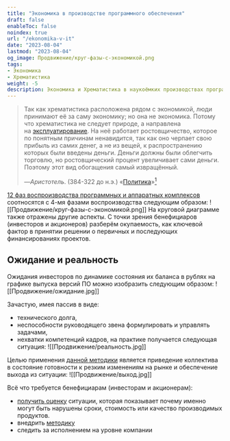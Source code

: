 ```yaml
---
title: "Экономика в производстве программного обеспечения"
draft: false
enableToc: false
noindex: true
url: "/ekonomika-v-it"
date: "2023-08-04"
lastmod: "2023-08-04"
og_image: Продвижение/круг-фазы-с-экономикой.png
tags:
- Экономика
- Хрематистика
weight: -5
description: Экономика и Хрематистика в наукоёмких производствах программных и аппаратных обеспечений
---
```

> Так как хрематистика расположена рядом с экономикой, люди принимают её за саму экономику; но она не экономика. Потому что хрематистика не следует природе, а направлена на [эксплуатирование](https://ru.wikipedia.org/wiki/%D0%AD%D0%BA%D1%81%D0%BF%D0%BB%D1%83%D0%B0%D1%82%D0%B0%D1%86%D0%B8%D1%8F_%D1%82%D1%80%D1%83%D0%B4%D0%B0 "Эксплуатация труда"). На неё работает ростовщичество, которое по понятным причинам ненавидится, так как оно черпает свою прибыль из самих денег, а не из вещей, к распространению которых были введены деньги. Деньги должны были облегчить торговлю, но ростовщический процент увеличивает сами деньги. Поэтому этот вид обогащения самый извращённый.
>
>—_Аристотель_. (384-322 до н.э.) «[Политика](https://ru.wikipedia.org/wiki/%D0%9F%D0%BE%D0%BB%D0%B8%D1%82%D0%B8%D0%BA%D0%B0_(%D0%90%D1%80%D0%B8%D1%81%D1%82%D0%BE%D1%82%D0%B5%D0%BB%D1%8C) "Политика (Аристотель)")»[<sup>1</sup>](https://ru.wikipedia.org/wiki/%D0%A5%D1%80%D0%B5%D0%BC%D0%B0%D1%82%D0%B8%D1%81%D1%82%D0%B8%D0%BA%D0%B0#cite_note-1)


[12 фаз воспроизводства программных и аппаратных комплексов](/) соотносятся с 4-мя фазами воспроизводства следующим образом:
![[Продвижение/круг-фазы-с-экономикой.png]]
На круговой диаграмме также отражены другие аспекты. 
С точки зрения бенефициаров (инвесторов и акционеров) разберём окупаемость, как ключевой фактор в принятии решении о первичных и последующих финансированиях проектов.
## Ожидание и реальность

Ожидания инвесторов по динамике состояния их баланса в рублях на графике выпуска версий ПО можно изобразить следующим образом:
![[Продвижение/ожидание.jpg]]

Зачастую, имея пассив в виде:
 - технического долга,
 - неспособности руководящего звена формулировать и управлять задачами,
 - нехватки компетенций кадров,
на практике получается следующая ситуация:
![[Продвижение/реальность.jpg]]

Целью применения [данной методики](/) является приведение коллектива в состояние готовности к резким изменениям на рынке и обеспечение выхода из ситуации:
![[Продвижение/выход.jpg]]

Всё что требуется бенефициарам (инвесторам и акционерам): 
- [получить оценку](https://petaflops.guru/#%D1%81%D0%B0%D0%BC%D0%BE%D0%B4%D0%B8%D0%B0%D0%B3%D0%BD%D0%BE%D1%81%D1%82%D0%B8%D0%BA%D0%B0-%D0%BA%D0%BE%D0%BD%D0%BA%D1%83%D1%80%D0%B5%D0%BD%D1%82%D0%BD%D0%BE%D1%81%D0%BF%D0%BE%D1%81%D0%BE%D0%B1%D0%BD%D0%BE%D1%81%D1%82%D0%B8) ситуации, которая показывает почему именно могут быть нарушены сроки, стоимость или качество производимых продуктов.
- внедрить [методику](/)
- следить за исполнением на уровне компании